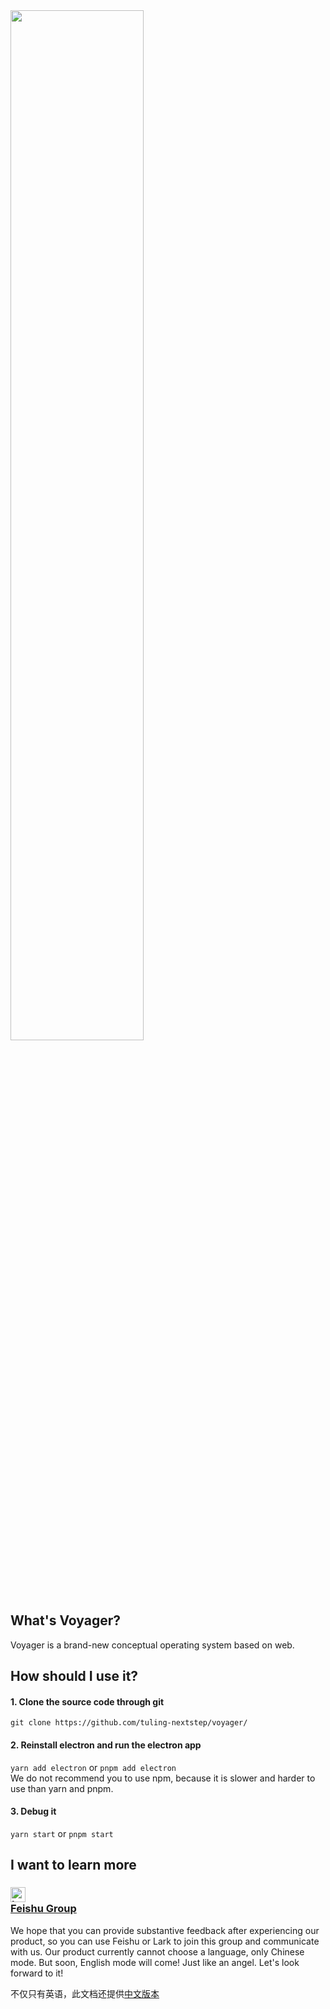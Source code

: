 <img src="http://www.xctmit.fun/woyager3.png" width="65%" height="65%">

## What's Voyager?
Voyager is a brand-new conceptual operating system based on web.
## How should I use it?
#### 1. Clone the source code through git
   `git clone https://github.com/tuling-nextstep/voyager/`
#### 2. Reinstall electron and run the electron app  
   `yarn add electron` or `pnpm add electron`  
   We do not recommend you to use npm, because it is slower and harder to use than yarn and pnpm.
#### 3. Debug it
   `yarn start` or `pnpm start`
## I want to learn more
### [<img src="http://xctmit.fun/lark.png" alt="Lark Logo" width="24px" height="24px"><div>Feishu Group</div>](https://applink.feishu.cn/client/chat/chatter/add_by_link?link_token=21drce32-eb2f-4250-9f44-3f3a9ccc60e5)
We hope that you can provide substantive feedback after experiencing our product, so you can use Feishu or Lark to join this group and communicate with us.
Our product currently cannot choose a language, only Chinese mode.
But soon, English mode will come! Just like an angel. Let's look forward to it!
  
不仅只有英语，此文档还提供[中文版本](README/ZH_CN.md)
